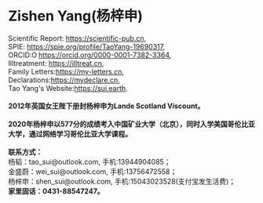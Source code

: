 # <strong>Zishen Yang(杨梓申)</strong>
<p>Scientific Report: <a rel="noreferrer noopener" href="https://scientific-pub.cn/" target="_blank">https://scientific-pub.cn</a>,<br>SPIE: <a rel="noreferrer noopener" href="https://spie.org/profile/TaoYang-19690317?SSO=1" target="_blank">https://spie.org/profile/TaoYang-19690317</a>,<br>ORCID:<a rel="noreferrer noopener" href="https://orcid.org/0000-0001-7382-3364" target="_blank"><img style="width:1em;" src="https://orcid.org/sites/default/files/images/orcid_16x16.png" alt="ORCID iD icon">https://orcid.org/0000-0001-7382-3364</a>,<br>Illtreatment: <a rel="noreferrer noopener" href="https://illtreat.cn" target="_blank">https://illtreat.cn</a>,<br>Family Letters:<a rel="noreferrer noopener" href="https://my-letters.cn" target="_blank">https://my-letters.cn</a>,<br>Declarations:<a rel="noreferrer noopener" href="https://mydeclare.cn" target="_blank">https://mydeclare.cn</a>,<br>Tao Yang's Website:<a rel="noreferrer noopener" href="https://sui.earth" target="_blank">https://sui.earth</a>.<br><br><strong>2012年英国女王陛下册封杨梓申为Lande Scotland Viscount。</strong><br><br><strong>2020年杨梓申以577分的成绩考入中国矿业大学（北京），同时入学美国哥伦比亚大学，通过网络学习哥伦比亚大学课程。</strong><br><br><strong>联系方式：</strong><br>杨韬：tao_sui@outlook.com, 手机:13944904085；<br>金盛蔚：wei_sui@outlook.com, 手机:13756472558；<br>杨梓申：shen_sui@outlook.com, 手机:15043023528(支付宝发生活费)；<br><strong>家里固话：0431-88547247。</strong></p>
